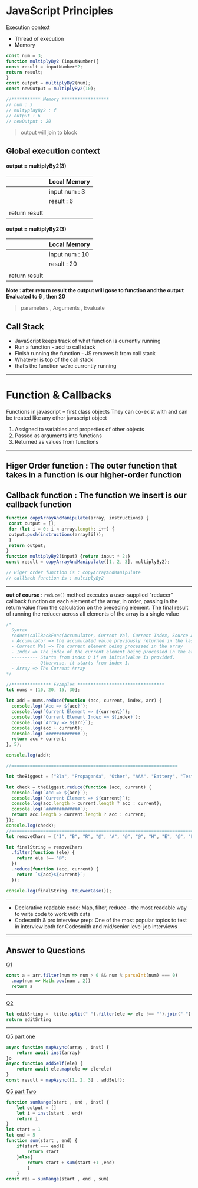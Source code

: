 # JavaScript Principles
Execution context
- Thread of execution
- Memory

```javascript
const num = 3;
function multiplyBy2 (inputNumber){
const result = inputNumber*2;
return result;
}
const output = multiplyBy2(num);
const newOutput = multiplyBy2(10);

//*********** Memory ******************
// num : 3
// multyplayBy2 : f
// output : 6
// newOutput : 20
```
> output will join to block
## Global execution context
#### output = multiplyBy2(3)
|  | Local Memory |
| ----------- | -----------
|  | input num : 3 | 
|  | result : 6 |
|  |  |
| return result |  |

#### output = multiplyBy2(3)
|  | Local Memory |
| ----------- | -----------
|  | input num : 10 | 
|  | result : 20 |
|  |  |
| return result |  |

**Note : after return result the output will gose to function and  the output Evaluated to 6 , then 20**
> parameters , Arguments , Evaluate 

## Call Stack

- JavaScript keeps track of what function is currently running
- Run a function - add to call stack
- Finish running the function - JS removes it from call stack
- Whatever is top of the call stack
- that’s the function we’re currently running

---
# Function & Callbacks

Functions in javascript = first class objects
They can co-exist with and can be treated like any other javascript object
1. Assigned to variables and properties of other objects
2. Passed as arguments into functions
3. Returned as values from functions
---
Higer Order function : The outer function that takes in a function is our higher-order function
---
Callback function : The function we insert is our callback function
---
```javascript
function copyArrayAndManipulate(array, instructions) {
 const output = [];
 for (let i = 0; i < array.length; i++) {
 output.push(instructions(array[i]));
 }
 return output;
}
function multiplyBy2(input) {return input * 2;}
const result = copyArrayAndManipulate([1, 2, 3], multiplyBy2);

// Higer order function is : copyArrayAndManipulate
// callback function is : multiplyBy2
```
---
**out of course** : `reduce()` method executes a user-supplied "reducer" callback function on each element of the array, in order, passing in the return value from the calculation on the preceding element. The final result of running the reducer across all elements of the array is a single value
```javascript
/*
  Syntax
  reduce(callBackFunc(Accumulator, Current Val, Current Index, Source Array) { }, initialValue)
  - Accumulator => the accumulated value previously returned in the last invocation
  - Current Val => The current element being processed in the array
  - Index => The index of the current element being processed in the array.
  ---------- Starts from index 0 if an initialValue is provided.
  ---------- Otherwise, it starts from index 1.
  - Array => The Current Array
*/

//*************** Examples *********************************
let nums = [10, 20, 15, 30];

let add = nums.reduce(function (acc, current, index, arr) {
  console.log(`Acc => ${acc}`);
  console.log(`Current Element => ${current}`);
  console.log(`Current Element Index => ${index}`);
  console.log(`Array => ${arr}`);
  console.log(acc + current);
  console.log(`#############`);
  return acc + current;
}, 5);

console.log(add);

//===============================================================

let theBiggest = ["Bla", "Propaganda", "Other", "AAA", "Battery", "Test", "Propaganda_Two"];

let check = theBiggest.reduce(function (acc, current) {
  console.log(`Acc => ${acc}`);
  console.log(`Current Element => ${current}`);
  console.log(acc.length > current.length ? acc : current);
  console.log(`#############`);
  return acc.length > current.length ? acc : current;
});
console.log(check);
//==================================================================================
let removeChars = ["I", "B", "R", "@", "A", "@", "@", "H", "E", "@", "E" , "M"];

let finalString = removeChars
  .filter(function (ele) {
    return ele !== "@";
  })
  .reduce(function (acc, current) {
    return `${acc}${current}`;
  });

console.log(finalString..toLowerCase());

```
---
- Declarative readable code: Map, filter, reduce - the most readable way to write code to work with data
- Codesmith & pro interview prep: One of the most popular topics to test in interview both for Codesmith and mid/senior level job interviews

---
**Answer to Questions**
---
[Q1](https://www.freecodecamp.org/learn/javascript-algorithms-and-data-structures/functional-programming/use-higher-order-functions-map-filter-or-reduce-to-solve-a-complex-problem)
```javascript
const a = arr.filter(num => num > 0 && num % parseInt(num) === 0)
  .map(num => Math.pow(num , 2))
  return a
```
---
[Q2](https://www.freecodecamp.org/learn/javascript-algorithms-and-data-structures/functional-programming/apply-functional-programming-to-convert-strings-to-url-slugs)
```javascript
let editSrting =  title.split(" ").filter(ele => ele !== "").join("-").toLowerCase()
return editSrting
```
---
[Q5 part one](https://github.com/orjwan-alrajaby/gsg-expressjs-backend-training-2023/blob/main/learning-sprint-1/week2-day1-tasks/tasks.md)
```javascript
async function mapAsync(array , inst) {
    return await inst(array)
}o
async function addSelf(ele) {
    return await ele.map(ele => ele+ele)
}
const result = mapAsync([1, 2, 3] , addSelf);
```
[Q5 part Two](https://github.com/orjwan-alrajaby/gsg-expressjs-backend-training-2023/blob/main/learning-sprint-1/week2-day1-tasks/tasks.md)
```javascript
function sumRange(start , end , inst) {
    let output = []
    let i = inst(start , end)
    return i
}
let start = 1
let end = 5
function sum(start , end) {
    if(start === end){
        return start
    }else{
        return start + sum(start +1 ,end)
        }
    }
const res = sumRange(start , end , sum)
```




































